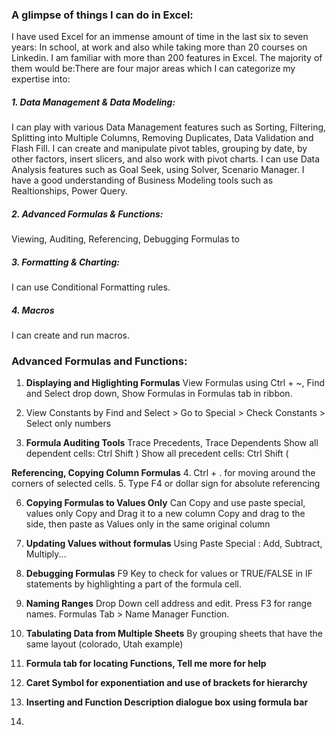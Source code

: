 ### A glimpse of things I can do in Excel:

I have used Excel for an immense amount of time in the last six to seven years: 
In school, at work and also while taking more than 20 courses on Linkedin. I am familiar with more than 200 features in Excel. 
The majority of them would be:There are four major areas which I can categorize my expertise into:

##### 1. Data Management & Data Modeling:
I can play with various Data Management features such as Sorting, Filtering, Splitting into Multiple Columns, Removing Duplicates, Data Validation and Flash Fill. I can create and manipulate pivot tables, grouping by date, by other factors, insert slicers, and also work with pivot charts. I can use Data Analysis features such as Goal Seek, using Solver, Scenario Manager. 
I have a good understanding of Business Modeling tools such as Realtionships, Power Query.


##### 2. Advanced Formulas & Functions:
Viewing, Auditing, Referencing, Debugging Formulas to  

##### 3. Formatting & Charting:
I can use Conditional Formatting rules. 

##### 4. Macros
I can create and run macros.





### Advanced Formulas and Functions: 
1. **Displaying and Higlighting Formulas**
View Formulas using Ctrl + ~, Find and Select drop down, Show Formulas in Formulas tab in ribbon. 
2. View Constants by Find and Select > Go to Special > Check Constants > Select only numbers

3. **Formula Auditing Tools**
Trace Precedents, Trace Dependents
Show all dependent cells: Ctrl Shift )
Show all precedent cells: Ctrl Shift (

**Referencing, Copying Column Formulas**
4. Ctrl + . for moving around the corners of selected cells.
5. Type F4 or dollar sign for absolute referencing

6. **Copying Formulas to Values Only**
Can Copy and use paste special, values only
Copy and Drag it to a new column
Copy and drag to the side, then paste as Values only in the same original column

7. **Updating Values without formulas**
Using Paste Special : Add, Subtract, Multiply...

8. **Debugging Formulas**
F9 Key to check for values or TRUE/FALSE in IF statements by highlighting a part of the formula cell. 

9. **Naming Ranges**
Drop Down cell address and edit. 
Press F3 for range names. 
Formulas Tab > Name Manager Function.

10. **Tabulating Data from Multiple Sheets**
By grouping sheets that have the same layout (colorado, Utah example)

11. **Formula tab for locating Functions, Tell me more for help**

12. **Caret Symbol for exponentiation and use of brackets for hierarchy**

13. **Inserting and Function Description dialogue box using formula bar**

14. 


